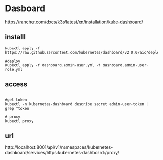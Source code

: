 
# Dasboard
https://rancher.com/docs/k3s/latest/en/installation/kube-dashboard/
## installl
```shell script
kubectl apply -f https://raw.githubusercontent.com/kubernetes/dashboard/v2.0.0/aio/deploy/alternative.yaml

#deploy
kubectl apply -f dashboard.admin-user.yml -f dashboard.admin-user-role.yml

```


## access
```

#get token
kubectl -n kubernetes-dashboard describe secret admin-user-token | grep ^token

# proxy
kubectl proxy  
```

## url
http://localhost:8001/api/v1/namespaces/kubernetes-dashboard/services/https:kubernetes-dashboard:/proxy/
